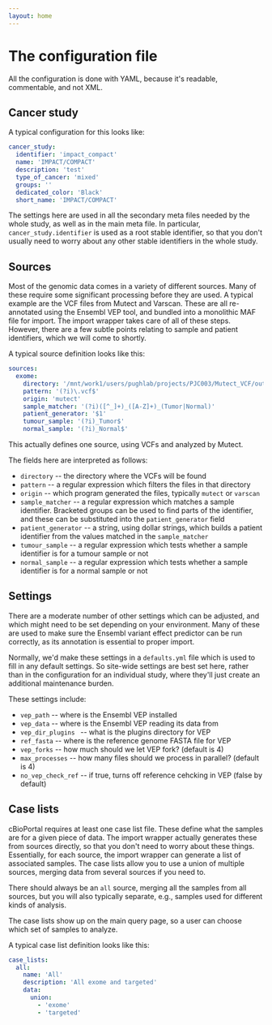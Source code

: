 ```yaml
---
layout: home
---
```


# The configuration file

All the configuration is done with YAML, because it's readable, commentable, and not XML.

## Cancer study

A typical configuration for this looks like:

```yaml
cancer_study:
  identifier: 'impact_compact'
  name: 'IMPACT/COMPACT'
  description: 'test'
  type_of_cancer: 'mixed'
  groups: ''
  dedicated_color: 'Black'
  short_name: 'IMPACT/COMPACT'
```

The settings here are used in all the secondary meta files needed by the whole study, as well as in the main meta file. In particular, `cancer_study.identifier` is used as a root stable identifier, so that you don't usually need to worry about any other stable identifiers in the whole study.

## Sources

Most of the genomic data comes in a variety of different sources. Many of these require some significant processing before they are used. A typical example are the VCF files from Mutect and Varscan. These are all re-annotated using the Ensembl VEP tool, and bundled into a monolithic MAF file for import. The import wrapper takes care of all of these steps. However, there are a few subtle points relating to sample and patient identifiers, which we will come to shortly.

A typical source definition looks like this:

```yaml
sources:
  exome:
    directory: '/mnt/work1/users/pughlab/projects/PJC003/Mutect_VCF/output/PASS'
    pattern: '(?i)\.vcf$'
    origin: 'mutect'
    sample_matcher: '(?i)([^_]+)_([A-Z]+)_(Tumor|Normal)'
    patient_generator: '$1'
    tumour_sample: '(?i)_Tumor$'
    normal_sample: '(?i)_Normal$'
```

This actually defines one source, using VCFs and analyzed by Mutect.

The fields here are interpreted as follows:

 * `directory` -- the directory where the VCFs will be found
 * `pattern` -- a regular expression which filters the files in that directory
 * `origin` -- which program generated the files, typically `mutect` or `varscan`
 * `sample_matcher` -- a regular expression which matches a sample identifier. Bracketed groups can be used to find parts of the identifier, and these can be substituted into the `patient_generator` field
 * `patient_generator` -- a string, using dollar strings, which builds a patient identifier from the values matched in the `sample_matcher`
 * `tumour_sample` -- a regular expression which tests whether a sample identifier is for a tumour sample or not
 * `normal_sample` -- a regular expression which tests whether a sample identifier is for a normal sample or not

## Settings

There are a moderate number of other settings which can be adjusted, and which might need to be set depending on your environment. Many of these are used to make sure the Ensembl variant effect predictor can be run correctly, as its annotation is essential to proper import.

Normally, we'd make these settings in a `defaults.yml` file which is used to fill in any default settings. So site-wide settings are best set here, rather than in the configuration for an individual study, where they'll just create an additional maintenance burden.

These settings include:

 * `vep_path` -- where is the Ensembl VEP installed
 * `vep_data` -- where is the Ensembl VEP reading its data from
 * `vep_dir_plugins ` -- what is the plugins directory for VEP
 * `ref_fasta` -- where is the reference genome FASTA file for VEP
 * `vep_forks` -- how much should we let VEP fork? (default is 4)
 * `max_processes` -- how many files should we process in parallel? (default is 4)
 * `no_vep_check_ref` -- if true, turns off reference cehcking in VEP (false by default)

## Case lists

cBioPortal requires at least one case list file. These define what the samples are
for a given piece of data. The import wrapper actually generates these from sources
directly, so that you don't need to worry about these things. Essentially, for each
source, the import wrapper can generate a list of associated samples. The case lists
allow you to use a union of multiple sources, merging data from several sources if
you need to.

There should always be an `all` source, merging all the samples from all
sources, but you will also typically separate, e.g., samples used for different
kinds of analysis.

The case lists show up on the main query page, so a user can choose which set
of samples to analyze.

A typical case list definition looks like this:

```yaml
case_lists:
  all:
    name: 'All'
    description: 'All exome and targeted'
    data:
      union:
        - 'exome'
        - 'targeted'
```

